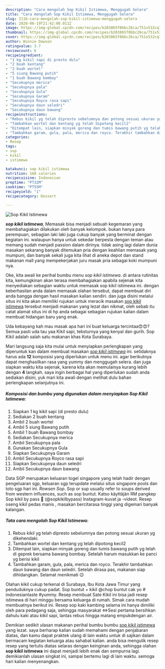 ```yaml
---
description: "Cara mengolah Sop Kikil Istimewa, Menggugah Selera"
title: "Cara mengolah Sop Kikil Istimewa, Menggugah Selera"
slug: 2116-cara-mengolah-sop-kikil-istimewa-menggugah-selera
date: 2020-06-19T21:42:00.011Z
image: https://img-global.cpcdn.com/recipes/b203865f0bbc26ca/751x532cq70/sop-kikil-istimewa-foto-resep-utama.jpg
thumbnail: https://img-global.cpcdn.com/recipes/b203865f0bbc26ca/751x532cq70/sop-kikil-istimewa-foto-resep-utama.jpg
cover: https://img-global.cpcdn.com/recipes/b203865f0bbc26ca/751x532cq70/sop-kikil-istimewa-foto-resep-utama.jpg
author: Winnie Dawson
ratingvalue: 3.7
reviewcount: 6
recipeingredient:
- "1 kg kikil sapi di presto dulu"
- "2 buah kentang"
- "2 buah wortel"
- "5 siung Bawang putih"
- "1 buah Bawang bombay"
- "Secukupnya merica"
- "Secukupnya pala"
- "Secukupnya Gula"
- "Secukupnya Garam"
- "Secukupnya Royco rasa sapi"
- "Secukupnya daun seledri"
- "Secukupnya daun bawang"
recipeinstructions:
- "Rebus kikil yg telah dipresto sebelumnya dan potong sesuai ukuran yg dikehendaki."
- "Tambahkan wortel dan kentang yg telah dipotong kecil2"
- "Ditempat lain, siapkan minyak goreng dan tumis bawang putih yg telah di geprek bersama bawang bombay. Setelah harum masukkan ke panci yg berisi kikil"
- "Tambahkan garam, gula, pala, merica dan royco. Terakhir tambahkan daun bawang dan daun seledri. Setelah dirasa pas, makanan siap dihidangkan. Selamat menikmati 😉"
categories:
- Resep
tags:
- sop
- kikil
- istimewa

katakunci: sop kikil istimewa 
nutrition: 168 calories
recipecuisine: Indonesian
preptime: "PT32M"
cooktime: "PT55M"
recipeyield: "1"
recipecategory: Dessert

---
```



![Sop Kikil Istimewa](https://img-global.cpcdn.com/recipes/b203865f0bbc26ca/751x532cq70/sop-kikil-istimewa-foto-resep-utama.jpg)

<b><i>sop kikil istimewa</i></b>, Memasak bisa menjadi sebuah kegemaran yang membahagiakan dilakukan oleh banyak kelompok. bukan hanya para perempuan, sebagian laki laki juga cukup banyak yang berminat dengan kegiatan ini. walaupun hanya untuk sekedar berpesta dengan teman atau memang sudah menjadi passion dalam dirinya. tidak asing lagi dalam dunia masakan sekarang banyak ditemukan pria dengan keahlian memasak yang mumpuni, dan banyak sekali juga kita lihat di aneka depot dan stand makanan mall yang mempekerjakan juru masak pria sebagai koki mumpuni nya.

Oke, kita awali ke perihal bumbu menu <i>sop kikil istimewa</i>. di antara rutinitas kita, kemungkinan akan terasa membahagiakan apabila sejenak kita menyediakan sebagian waktu untuk memasak sop kikil istimewa ini. dengan keberhasilan anda dalam memasak olahan tersebut, dapat membuat diri anda bangga dengan hasil masakan kalian sendiri. dan juga disini melalui situs ini kita akan memiliki rujukan untuk meracik masakan <u>sop kikil istimewa</u> tersebut menjadi makanan yang lezat dan nikmat, oleh sebab itu catat alamat situs ini di hp anda sebagai sebagian rujukan kalian dalam membuat hidangan baru yang enak.

Uda kebayang kah mau masak apa hari ini buat keluarga tercintaa😍😍? Semua pasti uda tau yaa Kikil sapi, teksturnya yang kenyal dan gurih. Sop Kikil adalah salah satu makanan khas Kota Surabaya.


Mari langsung saja kita mulai untuk menyiapkan perlengkapan yang diperuntuk kan dalam membuat masakan <u><i>sop kikil istimewa</i></u> ini. setidaknya harus ada <b>12</b> komposisi yang diperlukan untuk menu ini. agar berikutnya dapat menghasilkan rasa yang yummy dan menggugah selera. dan juga siapkan waktu kita sejenak, karena kita akan memulainya kurang lebih dengan <b>4</b> langkah. saya ingin berbagai hal yang diperlukan sudah anda sediakan disini, yuk mari kita awali dengan melihat dulu bahan perlengkapan selanjutnya ini.

<!--inarticleads1-->

##### Komposisi dan bumbu yang digunakan dalam menyiapkan Sop Kikil Istimewa:

1. Siapkan 1 kg kikil sapi (di presto dulu)
1. Sediakan 2 buah kentang
1. Ambil 2 buah wortel
1. Ambil 5 siung Bawang putih
1. Ambil 1 buah Bawang bombay
1. Sediakan Secukupnya merica
1. Ambil Secukupnya pala
1. Gunakan Secukupnya Gula
1. Siapkan Secukupnya Garam
1. Ambil Secukupnya Royco rasa sapi
1. Siapkan Secukupnya daun seledri
1. Ambil Secukupnya daun bawang


Data SGP merupakan keluaran togel singapore yang telah hadir dengan pengeluaran sgp, keluaran sgp terupdate melalui situs singapore pools dan toto sgp hari ini. _Rowsen Sop_. Sop or sup usually refer to soups derived from western influences, such as sop buntut. Katso käyttäjän RM pangkep Sop kikil by pass 🍴 (@sopkikilbypass) Instagram-kuvat ja -videot. Resep oseng kikil pedas manis , masakan bercitarasa tinggi yang digemari banyak kalangan. 

<!--inarticleads2-->

##### Tata cara mengolah Sop Kikil Istimewa:

1. Rebus kikil yg telah dipresto sebelumnya dan potong sesuai ukuran yg dikehendaki.
1. Tambahkan wortel dan kentang yg telah dipotong kecil2
1. Ditempat lain, siapkan minyak goreng dan tumis bawang putih yg telah di geprek bersama bawang bombay. Setelah harum masukkan ke panci yg berisi kikil
1. Tambahkan garam, gula, pala, merica dan royco. Terakhir tambahkan daun bawang dan daun seledri. Setelah dirasa pas, makanan siap dihidangkan. Selamat menikmati 😉


Olahan kikil cukup terkenal di Surabaya, Ibu Kota Jawa Timur yang penduduknya cukup padat. Sop buntut + kikil @chop buntut cak yo # indonesiantaste #yummy. Resep membuat Sate Kikil ini bisa jadi resep istimewa di hari minggu bersama keluarga di rumah. Simak cara mudah membuatnya berikut ini. Resep sop kaki kambing selama ini hanya dimiliki oleh para pedagang saja, sehingga masyarakat ⇔Sesi pertama bersihkan dahulu kaki atau kikil sapi, lantas rebus hingga matang empukdengan air. 

Demikian sedikit ulasan makanan perihal bumbu bumbu <u>sop kikil istimewa</u> yang lezat. saya berharap kalian sudah memahami dengan penjabaran diatas, dan kamu dapat praktek ulang di lain waktu untuk di sajikan dalam bermacam kegiatan keluarga atau sahabat kalian. anda bisa mengulik resep resep yang tertulis diatas selaras dengan keinginan anda, sehingga olahan <b>sop kikil istimewa</b> ini dapat menjadi lebih enak dan sempurna lagi. demikianlah ulasan singkat ini, sampai bertemu lagi di lain waktu. semoga hari kalian menyenangkan.
